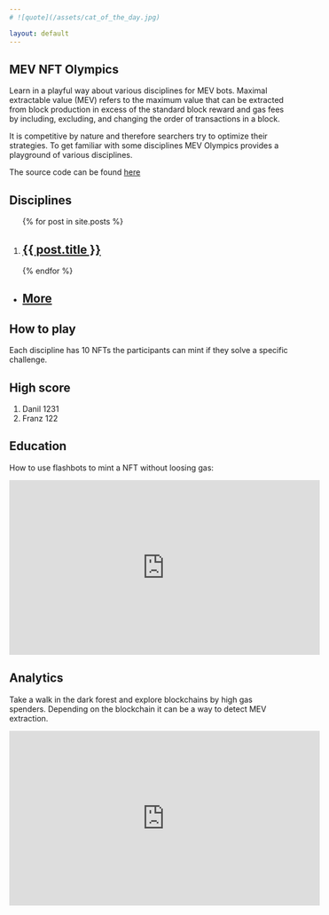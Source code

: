 ```yaml
---
# ![quote](/assets/cat_of_the_day.jpg)

layout: default
---
```

## MEV NFT Olympics

Learn in a playful way about various disciplines for MEV bots.
Maximal extractable value (MEV) refers to the maximum value that can be extracted from block production in excess of the standard block reward and gas fees by including, excluding, and changing the order of transactions in a block.

It is competitive by nature and therefore searchers try to optimize their strategies. To get familiar with some disciplines MEV Olympics provides a playground of various disciplines.

The source code can be found [here](https://github.com/franz101/mev-olympics)


## Disciplines


<ol>
{% for post in site.posts %}
<li>
<h2><a href="{{ post.url }}">{{ post.title }}</a></h2>
 
</li>
{% endfor %}
</ol>

<ul>
<li>
<h2><a href="/posts">More</a></h2>
 </li>
 </ul>



## How to play

Each discipline has 10 NFTs the participants can mint if they solve a specific challenge.


## High score
1. Danil    1231
2. Franz    122


## Education

How to use flashbots to mint a NFT without loosing gas:
<iframe width="560" height="315" src="https://www.youtube.com/embed/1ve1YIpDs_I" title="YouTube video player" frameborder="0" allow="accelerometer; autoplay; clipboard-write; encrypted-media; gyroscope; picture-in-picture" allowfullscreen></iframe>


## Analytics

Take a walk in the dark forest and explore blockchains by high gas spenders.
Depending on the blockchain it can be a way to detect MEV extraction.
<iframe width="560" height="315" style="background-color: white;" src="https://dune.com/embeds/1130931/1931504/5f0d7cf4-0e9d-4e79-a5a5-80ed0d8d7b6d" title="Dune Analytics" frameborder="0"></iframe>






